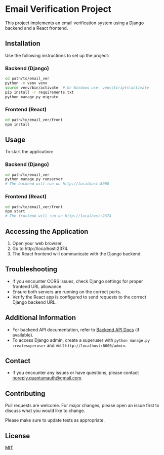 
# Email Verification Project

This project implements an email verification system using a Django backend and a React frontend.

## Installation

Use the following instructions to set up the project:

### Backend (Django)

```bash
cd path/to/email_ver
python -m venv venv
source venv/bin/activate  # On Windows use: venv\Scripts\activate
pip install -r requirements.txt
python manage.py migrate
```

### Frontend (React)

```bash
cd path/to/email_ver/front
npm install
```

## Usage

To start the application:

### Backend (Django)

```bash
cd path/to/email_ver
python manage.py runserver
# The backend will run on http://localhost:8000
```

### Frontend (React)

```bash
cd path/to/email_ver/front
npm start
# The frontend will run on http://localhost:2374
```

## Accessing the Application

1. Open your web browser.
2. Go to http://localhost:2374.
3. The React frontend will communicate with the Django backend.

## Troubleshooting

- If you encounter CORS issues, check Django settings for proper frontend URL allowance.
- Ensure both servers are running on the correct ports.
- Verify the React app is configured to send requests to the correct Django backend URL.

## Additional Information
- For backend API documentation, refer to [Backend API Docs](link-to-your-api-docs) (if available).
- To access Django admin, create a superuser with `python manage.py createsuperuser` and visit `http://localhost:8000/admin`.

## Contact
- If you encounter any issues or have questions, please contact noreply.quantumauth@gmail.com.

## Contributing

Pull requests are welcome. For major changes, please open an issue first to discuss what you would like to change.

Please make sure to update tests as appropriate.

## License

[MIT](https://choosealicense.com/licenses/mit/)

